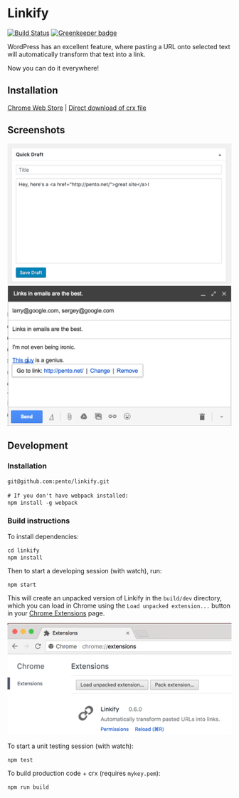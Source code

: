 Linkify
=======

[![Build Status](https://travis-ci.org/pento/linkify.svg?branch=master)](https://travis-ci.org/pento/linkify) [![Greenkeeper badge](https://badges.greenkeeper.io/pento/linkify.svg)](https://greenkeeper.io/)

WordPress has an excellent feature, where pasting a URL onto selected text will automatically transform that text into a link.

Now you can do it everywhere!

## Installation

[Chrome Web Store](https://chrome.google.com/webstore/detail/linkify/bkkgikibkmalecfagnebbhbacnbhckmh) | [Direct download of crx file](https://github.com/pento/linkify/blob/master/dist/Linkify.crx?raw=true)

## Screenshots

![Pasting a link in WordPress' Quick Draft](assets/screenshots/1.png) ![Pasting a link GMail](assets/screenshots/2.png)

## Development

### Installation
    git@github.com:pento/linkify.git

    # If you don't have webpack installed:
    npm install -g webpack

### Build instructions

To install dependencies:

    cd linkify
    npm install

Then to start a developing session (with watch), run:

    npm start

This will create an unpacked version of Linkify in the `build/dev` directory, which you can load in Chrome using the `Load unpacked extension...` button in your [Chrome Extensions](chrome://extensions/) page.

![Linkify running as an unpacked extension, with the `Load unpacked extension...` button displayed](assets/screenshots/load-chrome-extension.png)

To start a unit testing session (with watch):

    npm test

To build production code + crx (requires `mykey.pem`):

    npm run build
